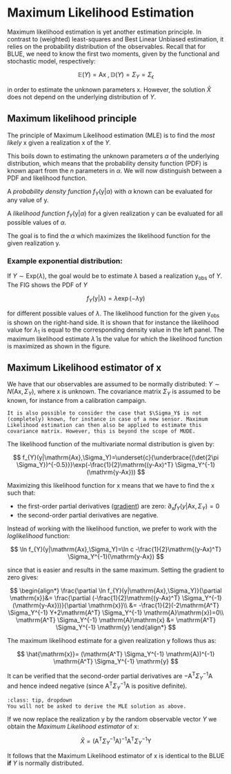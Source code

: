 # Maximum Likelihood Estimation
Maximum likelihood estimation is yet another estimation principle. In contrast to (weighted) least-squares and Best Linear Unbiased estimation, it relies on the probability distribution of the observables. Recall that for BLUE, we need to know the first two moments, given by the functional and stochastic model, respectively:

$$
\mathbb{E}(Y) = \mathrm{A} \mathrm{x}\;, \mathbb{D}(Y) = \Sigma_{Y}=\Sigma_{\epsilon}
$$

in order to estimate the unknown parameters $\mathrm{x}$. However, the solution $\hat{X}$ does not depend on the underlying distribution of $Y$.

## Maximum likelihood principle
The principle of Maximum Likelihood estimation (MLE) is to find the *most likely* $\mathrm{x}$ given a realization $\mathrm{x}$ of the $Y$.

This boils down to estimating the unknown parameters $\alpha$ of the underlying distribution, which means that the probability density function (PDF) is known apart from the $n$ parameters in $\alpha$. We will now distinguish between a PDF and likelihood function.

A *probability density function* $f_Y(\mathrm{y}|\alpha)$ with $\alpha$ known can be evaluated for any value of $\mathrm{y}$.

A *likelihood function* $f_Y(\mathrm{y}|\alpha)$ for a given realization $\mathrm{y}$ can be evaluated for all possible values of $\alpha$.

The goal is to find the $\alpha$ which maximizes the likelihood function for the given realization $\mathrm{y}$.

### Example exponential distribution:

If $Y\sim \text{Exp}(\lambda)$, the goal would be to estimate $\lambda$ based a realization $\mathrm{y_{obs}}$ of $Y$. The FIG shows the PDF of $Y$

$$
f_Y(\mathrm{y}|\lambda)=\lambda \exp(-\lambda \mathrm{y})
$$

for different possible values of $\lambda$. The likelihood function for the given $\mathrm{y_{obs}}$ is shown on the right-hand side. It is shown that for instance the likelihood value for $\lambda_1$ is equal to the corresponding density value in the left panel. The maximum likelihood estimate $\hat{\lambda}$ is the value for which the likelihood function is maximized as shown in the figure.

## Maximum Likelihood estimator of $\mathrm{x}$
We have that our observables are assumed to be normally distributed: $Y\sim N(\mathrm{Ax},\Sigma_Y)$, where $\mathrm{x}$ is unknown. The covariance matrix $\Sigma_Y$ is assumed to be known, for instance from a calibration campaign.

```{note}
It is also possible to consider the case that $\Sigma_Y$ is not (completely) known, for instance in case of a new sensor. Maximum Likelihood estimation can then also be applied to estimate this covariance matrix. However, this is beyond the scope of MUDE.
```
The likelihood function of the multivariate normal distribution is given by:

$$
f_{Y}(y|\mathrm{Ax},\Sigma_Y)=\underset{c}{\underbrace{(\det{2\pi \Sigma_Y})^{-0.5}}}\exp(-\frac{1}{2}\mathrm{(y-Ax)^T} \Sigma_Y^{-1}(\mathrm{y-Ax})) 
$$

Maximizing this likelihood function for $\mathrm{x}$ means that we have to find the $\mathrm{x}$ such that:
* the first-order partial derivatives ([gradient](PM_gradient)) are zero: $\partial_{\mathrm{x} }f_{Y}(y|\mathrm{Ax},\Sigma_Y)=0$
* the second-order partial derivatives are negative.

Instead of working with the likelihood function, we prefer to work with the *loglikelihood* function:

$$
\ln f_{Y}(y|\mathrm{Ax},\Sigma_Y)=\ln c -\frac{1}{2}\mathrm{(y-Ax)^T} \Sigma_Y^{-1}(\mathrm{y-Ax}) 
$$

since that is easier and results in the same maximum. Setting the gradient to zero gives:

$$
\begin{align*}
\frac{\partial \ln f_{Y}(y|\mathrm{Ax},\Sigma_Y)}{\partial \mathrm{x}}&= \frac{\partial (-\frac{1}{2}\mathrm{(y-Ax)^T} \Sigma_Y^{-1}(\mathrm{y-Ax}))}{\partial \mathrm{x}}\\
&= -\frac{1}{2}(-2\mathrm{A^T} \Sigma_Y^{-1} Y+2\mathrm{A^T} \Sigma_Y^{-1} \mathrm{A}\mathrm{x})=0\\
\mathrm{A^T} \Sigma_Y^{-1} \mathrm{A}\mathrm{x} &= \mathrm{A^T} \Sigma_Y^{-1} \mathrm{y}
\end{align*}
$$

The maximum likelihood estimate for a given realization $\mathrm{y}$ follows thus as:

$$
\hat{\mathrm{x}}= (\mathrm{A^T} \Sigma_Y^{-1} \mathrm{A})^{-1} \mathrm{A^T} \Sigma_Y^{-1} \mathrm{y}
$$

It can be verified that the second-order partial derivatives are $-\mathrm{A^T} \Sigma_Y^{-1} \mathrm{A}$ and hence indeed negative (since $\mathrm{A^T} \Sigma_Y^{-1} \mathrm{A}$ is positive definite).

```{admonition} MUDE exam information
:class: tip, dropdown
You will not be asked to derive the MLE solution as above.
```

If we now replace the realization $\mathrm{y}$ by the random observable vector $Y$ we obtain the *Maximum Likelihood estimator* of $\mathrm{x}$:

$$
\hat{X}= (\mathrm{A^T} \Sigma_Y^{-1} \mathrm{A})^{-1} \mathrm{A^T} \Sigma_Y^{-1} \mathrm{Y}
$$

It follows that the Maximum Likelihood estimator of $\mathrm{x}$ is identical to the BLUE **if** $Y$ is normally distributed.

